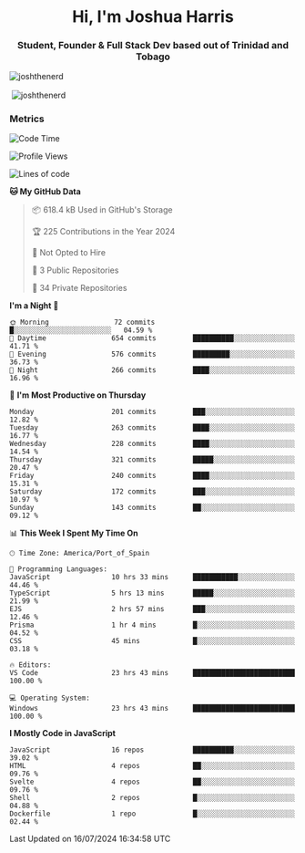 <h1 align="center">Hi, I'm Joshua Harris</h1>
<h3 align="center">Student, Founder & Full Stack Dev based out of Trinidad and Tobago</h3>

<p align="left"> <img src="https://komarev.com/ghpvc/?username=JoshTheDeveloperr" alt="joshthenerd" /> </p>

<p>&nbsp;<img align="center" src="https://github-readme-stats.vercel.app/api?username=JoshTheDeveloperr&show_icons=true&count_private=true" alt="joshthenerd" /></p>

### Metrics

<!--START_SECTION:waka-->
![Code Time](http://img.shields.io/badge/Code%20Time-849%20hrs%2014%20mins-blue)

![Profile Views](http://img.shields.io/badge/Profile%20Views-0-blue)

![Lines of code](https://img.shields.io/badge/From%20Hello%20World%20I%27ve%20Written-3.4%20million%20lines%20of%20code-blue)

**🐱 My GitHub Data** 

> 📦 618.4 kB Used in GitHub's Storage 
 > 
> 🏆 225 Contributions in the Year 2024
 > 
> 🚫 Not Opted to Hire
 > 
> 📜 3 Public Repositories 
 > 
> 🔑 34 Private Repositories 
 > 
**I'm a Night 🦉** 

```text
🌞 Morning                72 commits          █░░░░░░░░░░░░░░░░░░░░░░░░   04.59 % 
🌆 Daytime                654 commits         ██████████░░░░░░░░░░░░░░░   41.71 % 
🌃 Evening                576 commits         █████████░░░░░░░░░░░░░░░░   36.73 % 
🌙 Night                  266 commits         ████░░░░░░░░░░░░░░░░░░░░░   16.96 % 
```
📅 **I'm Most Productive on Thursday** 

```text
Monday                   201 commits         ███░░░░░░░░░░░░░░░░░░░░░░   12.82 % 
Tuesday                  263 commits         ████░░░░░░░░░░░░░░░░░░░░░   16.77 % 
Wednesday                228 commits         ████░░░░░░░░░░░░░░░░░░░░░   14.54 % 
Thursday                 321 commits         █████░░░░░░░░░░░░░░░░░░░░   20.47 % 
Friday                   240 commits         ████░░░░░░░░░░░░░░░░░░░░░   15.31 % 
Saturday                 172 commits         ███░░░░░░░░░░░░░░░░░░░░░░   10.97 % 
Sunday                   143 commits         ██░░░░░░░░░░░░░░░░░░░░░░░   09.12 % 
```


📊 **This Week I Spent My Time On** 

```text
🕑︎ Time Zone: America/Port_of_Spain

💬 Programming Languages: 
JavaScript               10 hrs 33 mins      ███████████░░░░░░░░░░░░░░   44.46 % 
TypeScript               5 hrs 13 mins       █████░░░░░░░░░░░░░░░░░░░░   21.99 % 
EJS                      2 hrs 57 mins       ███░░░░░░░░░░░░░░░░░░░░░░   12.46 % 
Prisma                   1 hr 4 mins         █░░░░░░░░░░░░░░░░░░░░░░░░   04.52 % 
CSS                      45 mins             █░░░░░░░░░░░░░░░░░░░░░░░░   03.18 % 

🔥 Editors: 
VS Code                  23 hrs 43 mins      █████████████████████████   100.00 % 

💻 Operating System: 
Windows                  23 hrs 43 mins      █████████████████████████   100.00 % 
```

**I Mostly Code in JavaScript** 

```text
JavaScript               16 repos            ██████████░░░░░░░░░░░░░░░   39.02 % 
HTML                     4 repos             ██░░░░░░░░░░░░░░░░░░░░░░░   09.76 % 
Svelte                   4 repos             ██░░░░░░░░░░░░░░░░░░░░░░░   09.76 % 
Shell                    2 repos             █░░░░░░░░░░░░░░░░░░░░░░░░   04.88 % 
Dockerfile               1 repo              █░░░░░░░░░░░░░░░░░░░░░░░░   02.44 % 
```




 Last Updated on 16/07/2024 16:34:58 UTC
<!--END_SECTION:waka-->
